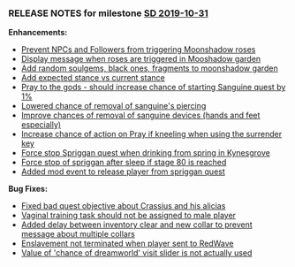 ### RELEASE NOTES for milestone [SD 2019-10-31](https://github.com/SkyrimLL/SDPlus/milestone/67?closed=1) 
**Enhancements:** 
- [Prevent NPCs and Followers from triggering Moonshadow roses](https://github.com/SkyrimLL/SDPlus/issues/920)
- [Display message when roses are triggered in Mooshadow garden](https://github.com/SkyrimLL/SDPlus/issues/919)
- [Add random soulgems, black ones, fragments to moonshadow garden ](https://github.com/SkyrimLL/SDPlus/issues/918)
- [Add expected stance vs current stance](https://github.com/SkyrimLL/SDPlus/issues/916)
- [Pray to the gods - should increase chance of starting Sanguine quest by 1% ](https://github.com/SkyrimLL/SDPlus/issues/914)
- [Lowered chance of removal of sanguine's piercing](https://github.com/SkyrimLL/SDPlus/issues/911)
- [Improve chances of removal of sanguine devices (hands and feet especially)](https://github.com/SkyrimLL/SDPlus/issues/910)
- [Increase chance of action on Pray if kneeling when using the surrender key](https://github.com/SkyrimLL/SDPlus/issues/909)
- [Force stop Spriggan quest when drinking from spring in Kynesgrove](https://github.com/SkyrimLL/SDPlus/issues/908)
- [Force stop of spriggan after sleep if stage 80 is reached](https://github.com/SkyrimLL/SDPlus/issues/907)
- [Added mod event to release player from spriggan quest](https://github.com/SkyrimLL/SDPlus/issues/906)

**Bug Fixes:** 
- [Fixed bad quest objective about Crassius and his alicias](https://github.com/SkyrimLL/SDPlus/issues/917)
- [Vaginal training task should not be assigned to male player](https://github.com/SkyrimLL/SDPlus/issues/915)
- [Added delay between inventory clear and new collar to prevent message about multiple collars ](https://github.com/SkyrimLL/SDPlus/issues/913)
- [Enslavement not terminated when player sent to RedWave](https://github.com/SkyrimLL/SDPlus/issues/912)
- [Value of 'chance of dreamworld' visit slider is not actually used](https://github.com/SkyrimLL/SDPlus/issues/905)


